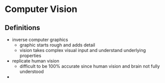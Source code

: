 # Computer Vision
## Definitions
- inverse computer graphics
	- graphic starts rough and adds detail
	- vision takes complex visual input and understand underlying properties
- replicate human vision
	- difficult to be 100% accurate since human vision and brain not fully understood
- 